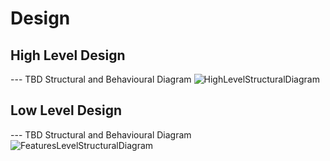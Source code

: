 # Design

## High Level Design 

--- TBD Structural and Behavioural Diagram
![HighLevelStructuralDiagram](https://user-images.githubusercontent.com/80352730/114262160-1a7add00-99fc-11eb-9bb0-9e38684aa66b.png)

## Low Level Design 

--- TBD Structural and Behavioural Diagram
![FeaturesLevelStructuralDiagram](https://user-images.githubusercontent.com/80352730/114262839-d8539a80-99ff-11eb-9c8d-eff86398299c.png)

